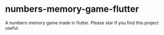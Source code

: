 # numbers-memory-game-flutter
A numbers memory game made in flutter. Please star if you find this project useful.
